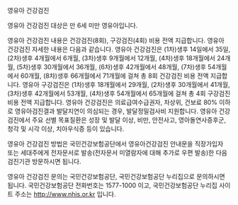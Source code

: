 영유아 건강검진

영유아 건강검진 대상은 만 6세 미만 영유아입니다.

영유아 건강검진 내용은 건강검진(8회), 구강검진(4회) 비용 전액 지급합니다.
영유아 건강검진 자세한 내용은 다음과 같습니다.
영유아 건강검진은 (1차)생후 14일에서 35일, (2차)생후 4개월에서 6개월, (3차)생후 9개월에서 12개월, (4차)생후 18개월에서 24개월, (5차)생후 30개월에서 36개월, (6차)생후 42개월에서 48개월, (7차)생후 54개월에서 60개월, (8차)생후 66개월에서 71개월에 걸쳐 총 8회 건강검진 비용 전액 지급합니다.
영유아 구강검진은 (1차)생후 18개월에서 29개월, (2차)생후 30개월에서 41개월, (3차)생후 42개월에서 53개월, (4차)생후 54개월에서 65개월에 걸쳐 총 4회 구강검진 비용 전액 지급합니다.
영유아 건강검진은 의료급여수급권자, 차상위, 건보료 80% 이하로 영유아검진결과 발달지연이 의심되는 경우, 발달정밀검사비 지원합니다.
영유아 건강검진에서 주요 선별 목표질환은 성장 및 발달 이상, 비만, 안전사고, 영아돌연사증후군, 청각 및 시각 이상, 치아우식증 등이 있습니다.

영유아 건강검진 방법은 국민건강보험공단에서 영유아건강검진 안내문을 직장가입자 또는 세대주에게 전자문서로 발송(전자문서 미열람자에 대해 추가로 우편 발송)한 다음 검진기관 방문하시면 됩니다.

영유아 건강검진 문의는 국민건강보험공단, 국민건강보험공단 누리집으로 문의하시면 됩니다. 국민건강보험공단 전화번호는 1577-1000 이고, 국민건강보험공단 누리집 사이트 주소는 http://www.nhis.or.kr 입니다.